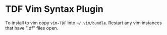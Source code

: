 # TDF Vim Syntax Plugin

To install to vim copy `vim-TDF` into `~/.vim/bundle`.
Restart any vim instances that have ".df" files open.
